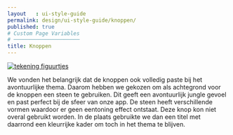```yaml
---
layout   : ui-style-guide
permalink: design/ui-style-guide/knoppen/
published: true
# Custom Page Variables
# ─────────────────────
title: Knoppen
---
```

<div class="container">
    <div class="col-12">
    <a href="#"> <img src="{{ site.baseurl }}/images/Knoppen.jpg" alt="tekening figuurtjes" class="picture2"> </a>
    <p> We vonden het belangrijk dat de knoppen ook volledig paste bij het avontuurlijke thema. Daarom hebben we gekozen om als achtegrond voor de knoppen een steen te gebruiken. Dit geeft een avontuurlijk jungle gevoel en past perfect bij de sfeer van onze app. De steen heeft verschillende vormen waardoor er geen eentoning effect ontstaat. Deze knop kon niet overal gebruikt worden. In de plaats gebruikte we dan een titel met daarrond een kleurrijke kader om toch in het thema te blijven. </p>
    </div>
</div>
